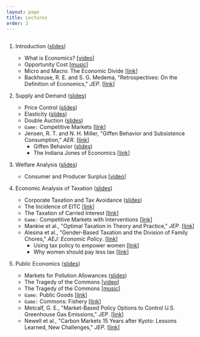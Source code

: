 ```yaml
---
layout: page
title: Lectures
order: 2
---
```

<p style="height: 1px"></p>

1. Introduction ([slides](https://github.com/jiamingmao/principles-of-economics/blob/master/Lectures/Introduction.pdf))
    - What is Economics? [[video](https://l.xmu.edu.cn/course/view.php?id=921)]
    - Opportunity Cost [[music](https://www.youtube.com/watch?v=81Q-jkFdTFM)]
    - Micro and Macro: The Economic Divide [[link](http://www.imf.org/external/pubs/ft/fandd/basics/bigsmall.htm)]
    - Backhouse, R. E. and S. G. Medema, "Retrospectives: On the Definition of Economics," _JEP_. [[link](http://pubs.aeaweb.org/doi/pdfplus/10.1257/jep.23.1.221)]

2. Supply and Demand ([slides](https://github.com/jiamingmao/principles-of-economics/blob/master/Lectures/Supply_and_Demand.pdf))
    - Price Control ([slides](https://github.com/jiamingmao/principles-of-economics/blob/master/Lectures/Price_Control.pdf))
    - Elasticity ([slides](https://github.com/jiamingmao/principles-of-economics/blob/master/Lectures/Elasticity.pdf))
    - Double Auction ([slides](https://github.com/jiamingmao/principles-of-economics/blob/master/Lectures/Double_Auction.pdf))
    - `Game:` Competitive Markets [[link](https://www.moblab.com/games/continuous-market-game/)]
    - Jensen, R. T. and N. H. Miller, "Giffen Behavior and Subsistence Consumption," _AER_. [[link](http://campuspress.yale.edu/dirkbergemann/files/2012/01/giffen-good.pdf)]
        - Giffen Behavior ([slides](https://github.com/jiamingmao/principles-of-economics/blob/master/Lectures/Giffen_Behavior.pdf))
        - The Indiana Jones of Economics [[link](https://github.com/jiamingmao/principles-of-economics/blob/master/Readings/The%20Indiana%20Jones%20of%20Economics.pdf)]

3. Welfare Analysis ([slides](https://github.com/jiamingmao/principles-of-economics/blob/master/Lectures/Welfare_Analysis.pdf))
      - Consumer and Producer Surplus [[video](https://www.youtube.com/watch?v=kCKWV-94nsY)]

4. Economic Analysis of Taxation ([slides](https://github.com/jiamingmao/principles-of-economics/blob/master/Lectures/Taxation.pdf))
    - Corporate Taxation and Tax Avoidance ([slides](https://github.com/jiamingmao/principles-of-economics/blob/master/Lectures/Corporate_Taxation_and_Tax_Avoidance.pdf))
    - The Incidence of EITC [[link](https://www.economist.com/news/finance-and-economics/21656710-reducing-wage-subsidies-would-hurt-workers-more-their-employers-credit-where)]
    - The Taxation of Carried Interest [[link](http://www.nytimes.com/2012/03/04/business/capital-gains-vs-ordinary-income-economic-view.html)]
    - `Game:` Competitive Markets with Interventions [[link](https://www.moblab.com/games/continuous-market-game/)]
    - Mankiw et al., "Optimal Taxation in Theory and Practice," _JEP_. [[link](https://www.aeaweb.org/articles?id=10.1257/jep.23.4.147)]
    - Alesina et al., "Gender-Based Taxation and the Division of Family Chores," _AEJ: Economic Policy_. [[link](https://www.aeaweb.org/articles?id=10.1257/pol.3.2.1)]
        - Using tax policy to empower women [[link](http://voxeu.org/article/using-tax-policy-empower-women)]
        - Why women should pay less tax [[link](https://www.ft.com/content/3fb9f856-ed10-11db-9520-000b5df10621)]
5. Public Economics ([slides](https://github.com/jiamingmao/principles-of-economics/blob/master/Lectures/Public_Economics.pdf))
    - Markets for Pollution Allowances ([slides](https://github.com/jiamingmao/principles-of-economics/blob/master/Lectures/Markets_for_Pollution_Allowances.pdf))
    - The Tragedy of the Commons [[video](https://www.youtube.com/watch?v=WYA1y405JW0)]
    - The Tragedy of the Commons [[music](https://www.youtube.com/watch?v=cuIkkHTHVHI)]
    - `Game:` Public Goods [[link](https://www.moblab.com/games/linear-public-goods-games/)]
    - `Game:` Commons: Fishery [[link](https://www.moblab.com/games/commons-fishery-game/)]
    - Metcalf, G. E., "Market-Based Policy Options to Control U.S. Greenhouse Gas Emissions," _JEP_. [[link](https://www.aeaweb.org/articles?id=10.1257/jep.23.2.5)]
    - Newell et al., "Carbon Markets 15 Years after Kyoto: Lessons Learned, New Challenges," _JEP_. [[link](https://www.aeaweb.org/articles?id=10.1257/jep.27.1.123)]
